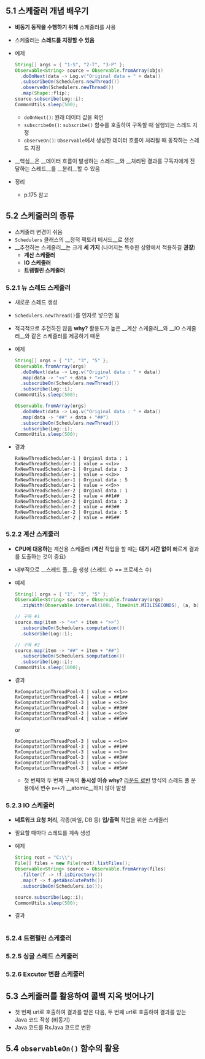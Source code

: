 ## 5.1 스케줄러 개념 배우기

- __비동기 동작을 수행하기 위해__ 스케줄러를 사용

- 스케줄러는 __스레드를 지정할 수 있음__

- 예제

  ```java
  String[] args = { "1-S", "2-T", "3-P" };
  Observable<String> source = Observable.fromArray(objs)
    .doOnNext(data -> Log.v("Original data = " + data))
    .subscribeOn(Schedulers.newThread())
    .observeOn(Schedulers.newThread())
    .map(Shape::flip);
  source.subscribe(Log::i);
  CommonUtils.sleep(500);
  ```

  - `doOnNext()`: 원래 데이터 값을 확인
  - `subscribeOn()`: `subscribe()` 함수를 호출하여 구독할 때 실행되는 스레드 지정
  - `observeOn()`: `Observable`에서 생성한 데이터 흐름이 처리될 때 동작하는 스레드 지정

- __핵심__은 __데이터 흐름이 발생하는 스레드__와 __처리된 결과를 구독자에게 전달하는 스레드__를 __분리__할 수 있음

- 정리

  - p.175 참고

## 5.2 스케줄러의 종류

- 스케줄러 변경이 쉬움
- `Schedulers` 클래스의 __정적 팩토리 메서드__로 생성
- __추천하는 스케줄러__는 크게 __세 가지__ (나머지는 특수한 상황에서 적용하길 __권장__)
  - __계산 스케줄러__
  - __IO 스케줄러__
  - __트램펄린 스케줄러__

### 5.2.1 뉴 스레드 스케줄러

- 새로운 스레드 생성

- `Schedulers.newThread()`를 인자로 넣으면 됨

- 적극적으로 추천하진 않음
  __why?__ 활용도가 높은 __계산 스케줄러__와 __IO 스케줄러__와 같은 스케줄러를 제공하기 때문

- 예제

  ```java
  String[] orgs = { "1", "3", "5" };
  Observable.fromArray(orgs)
    .doOnNext(data -> Log.v("Original data : " + data))
    .map(data -> "<<" + data + ">>")
    .subscribeOn(Schedulers.newThread())
    .subscribe(Log::i);
  CommonUtils.sleep(500);

  Observable.fromArray(orgs)
    .doOnNext(data -> Log.v("Original data : " + data))
    .map(data -> "##" + data + "##")
    .subscribeOn(Schedulers.newThread())
    .subscribe(Log::i);
  CommonUtils.sleep(500);
  ```

- 결과

  ```
  RxNewThreadScheduler-1 | Orginal data : 1
  RxNewThreadScheduler-1 | value = <<1>>
  RxNewThreadScheduler-1 | Orginal data : 3
  RxNewThreadScheduler-1 | value = <<3>>
  RxNewThreadScheduler-1 | Orginal data : 5
  RxNewThreadScheduler-1 | value = <<5>>
  RxNewThreadScheduler-2 | Orginal data : 1
  RxNewThreadScheduler-2 | value = ##1##
  RxNewThreadScheduler-2 | Orginal data : 3
  RxNewThreadScheduler-2 | value = ##3##
  RxNewThreadScheduler-2 | Orginal data : 5
  RxNewThreadScheduler-2 | value = ##5##
  ```

### 5.2.2 계산 스케줄러

- __CPU에 대응하는__ 계산용 스케줄러 (__계산__ 작업을 할 때는 __대기 시간 없이__ 빠르게 결과를 도출하는 것이 중요)

- 내부적으로 __스레드 풀__을 생성 (스레드 수 == 프로세스 수)

- 예제

  ```java
  String[] orgs = { "1", "3", "5" };
  Observable<String> source = Observable.fromArray(orgs)
    .zipWith(Observable.interval(100L, TimeUnit.MIILISECONDS), (a, b) -> a);

  // 구독 #1
  source.map(item -> "<<" + item + ">>")
    .subscribeOn(Schedulers.computation())
    .subscribe(Log::i);

  // 구독 #2
  source.map(item -> "##" + item + "##")
    .subscribeOn(Schedulers.somputation())
    .subscribe(Log::i);
  CommonUtils.sleep(1000);
  ```

- 결과

  ```
  RxComputationThreadPool-3 | value = <<1>>
  RxComputationThreadPool-4 | value = ##1##
  RxComputationThreadPool-3 | value = <<3>>
  RxComputationThreadPool-4 | value = ##3##
  RxComputationThreadPool-3 | value = <<5>>
  RxComputationThreadPool-4 | value = ##5##
  ```

  or

  ```
  RxComputationThreadPool-3 | value = <<1>>
  RxComputationThreadPool-3 | value = ##1##
  RxComputationThreadPool-3 | value = <<3>>
  RxComputationThreadPool-3 | value = ##3##
  RxComputationThreadPool-3 | value = <<5>>
  RxComputationThreadPool-3 | value = ##5##
  ```

  - 첫 번째와 두 번째 구독의 __동시성 이슈__
    __why?__ [라운드 로빈]() 방식의 스레드 풀 운용에서 변수 `n++`가 __atomic__하지 않아 발생

### 5.2.3 IO 스케줄러

- __네트워크 요청 처리__, 각종(파일, DB 등) __입/출력__ 작업을 위한 스케줄러

- 필요할 때마다 스레드를 계속 생성

- 예제

  ```java
  String root = "C:\\";
  File[] files = new File(root).listFiles();
  Observable<String> source = Observable.fromArray(files)
    .filter(f -> !f.isDirectory())
    .map(f -> f.getAbsolutePath())
    .subscribeOn(Schedulers.io());

  source.subscribe(Log::i);
  CommonUtils.sleep(500);
  ```

- 결과

  ```

  ```

### 5.2.4 트램펄린 스케줄러

### 5.2.5 싱글 스레드 스케줄러

### 5.2.6 Excutor 변환 스케줄러

## 5.3 스케줄러를 활용하여 콜백 지옥 벗어나기

- 첫 번째 url로 호출하여 결과를 받은 다음, 두 번째 url로 호출하여 결과를 받는 Java 코드 작성 (비동기)
- Java 코드를 RxJava 코드로 변환

## 5.4 `observableOn()` 함수의 활용

